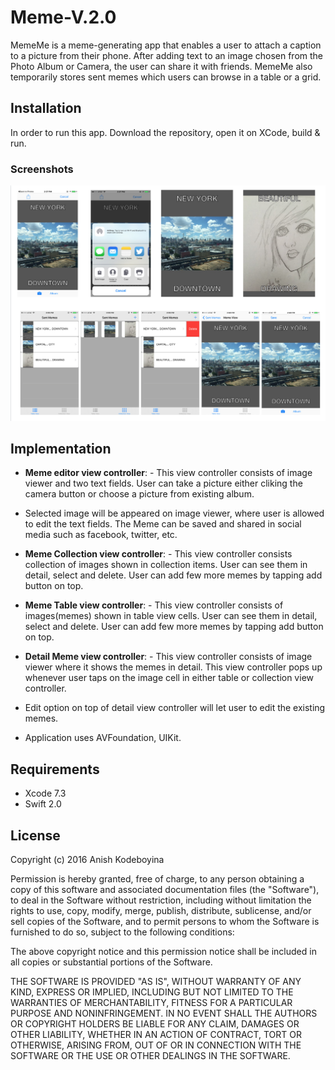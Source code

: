 # Meme-V.2.0

MemeMe is a meme-generating app that enables a user to attach a caption to a picture from their phone. After adding text to an image chosen from the Photo Album or Camera, the user can share it with friends. MemeMe also temporarily stores sent memes which users can browse in a table or a grid. 

## Installation
In order to run this app. Download the repository, open it on XCode, build & run.


### Screenshots
![alt tag](https://github.com/kak2008/Meme-V.2.0/blob/master/ScreenShots/Screen%20Shot%202016-08-04%20at%201.59.28%20AM.png)

## Implementation

- __Meme editor view controller__: - This view controller consists of image viewer and two text fields. User can take a picture either cliking the camera button or choose a picture from existing album.

- Selected image will be appeared on image viewer, where user is allowed to edit the text fields. The Meme can be saved and shared in social media such as facebook, twitter, etc.

- __Meme Collection view controller__: - This view controller consists collection of images shown in collection items. User can see them in detail, select and delete. User can add few more memes by tapping add button on top.

- __Meme Table view controller__: - This view controller consists of images(memes) shown in table view cells. User can see them in detail, select and delete. User can add few more memes by tapping add button on top.

- __Detail Meme view controller__: - This view controller consists of image viewer where it shows the memes in detail. This view controller pops up whenever user taps on the image cell in either table or collection view controller.

- Edit option on top of detail view controller will let user to edit the existing memes. 

- Application uses AVFoundation, UIKit.

## Requirements
* Xcode 7.3
* Swift 2.0

## License
Copyright (c) 2016 Anish Kodeboyina

Permission is hereby granted, free of charge, to any person obtaining a copy of this software and associated documentation files (the "Software"), to deal in the Software without restriction, including without limitation the rights to use, copy, modify, merge, publish, distribute, sublicense, and/or sell copies of the Software, and to permit persons to whom the Software is furnished to do so, subject to the following conditions:

The above copyright notice and this permission notice shall be included in all copies or substantial portions of the Software.

THE SOFTWARE IS PROVIDED "AS IS", WITHOUT WARRANTY OF ANY KIND, EXPRESS OR IMPLIED, INCLUDING BUT NOT LIMITED TO THE WARRANTIES OF MERCHANTABILITY, FITNESS FOR A PARTICULAR PURPOSE AND NONINFRINGEMENT. IN NO EVENT SHALL THE AUTHORS OR COPYRIGHT HOLDERS BE LIABLE FOR ANY CLAIM, DAMAGES OR OTHER LIABILITY, WHETHER IN AN ACTION OF CONTRACT, TORT OR OTHERWISE, ARISING FROM, OUT OF OR IN CONNECTION WITH THE SOFTWARE OR THE USE OR OTHER DEALINGS IN THE SOFTWARE.
